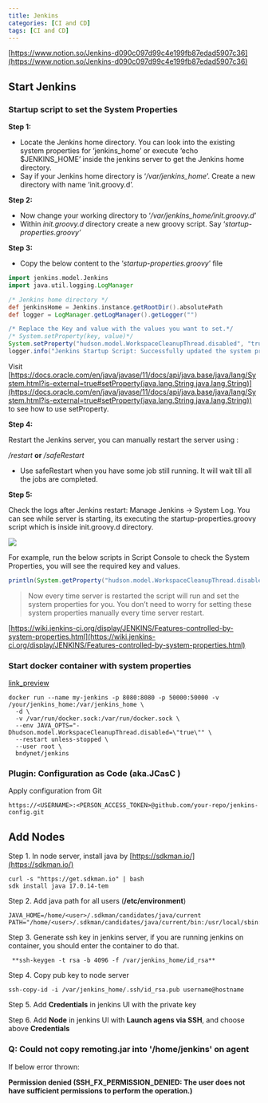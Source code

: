 ```yaml
---
title: Jenkins
categories: [CI and CD]
tags: [CI and CD]
---
```


[https://www.notion.so/Jenkins-d090c097d99c4e199fb87edad5907c36](https://www.notion.so/Jenkins-d090c097d99c4e199fb87edad5907c36)


## Start Jenkins


### S**tartup script to set the System Properties**


**Step 1:**

- Locate the Jenkins home directory. You can look into the existing system properties for ‘jenkins_home’ or execute ‘echo $JENKINS_HOME’ inside the jenkins server to get the Jenkins home directory.
- Say if your Jenkins home directory is ‘_/var/jenkins_home_’. Create a new directory with name ‘init.groovy.d’.

**Step 2:**

- Now change your working directory to ‘_/var/jenkins_home/init.groovy.d_’
- Within _init.groovy.d_ directory create a new groovy script. Say ‘_startup-properties.groovy’_

**Step 3:**

- Copy the below content to the ‘_startup-properties.groovy_’ file

```groovy
import jenkins.model.Jenkins
import java.util.logging.LogManager

/* Jenkins home directory */
def jenkinsHome = Jenkins.instance.getRootDir().absolutePath
def logger = LogManager.getLogManager().getLogger("")

/* Replace the Key and value with the values you want to set.*/
/* System.setProperty(key, value)*/
System.setProperty("hudson.model.WorkspaceCleanupThread.disabled", "true")
logger.info("Jenkins Startup Script: Successfully updated the system properties. Script location: ${jenkinsHome}/init.groovy.d")
```


Visit [https://docs.oracle.com/en/java/javase/11/docs/api/java.base/java/lang/System.html?is-external=true#setProperty(java.lang.String,java.lang.String)](https://docs.oracle.com/en/java/javase/11/docs/api/java.base/java/lang/System.html?is-external=true#setProperty(java.lang.String,java.lang.String)) to see how to use setProperty.


**Step 4:**


Restart the Jenkins server, you can manually restart the server using :


_<Jenkins-server-URL>/restart_ **or** _<Jenkins-server-URL>/safeRestart_

- Use safeRestart when you have some job still running. It will wait till all the jobs are completed.

**Step 5:**


Check the logs after Jenkins restart: Manage Jenkins → System Log. You can see while server is starting, its executing the startup-properties.groovy script which is inside init.groovy.d directory.


![](https://miro.medium.com/max/1400/1*kjzZCxTixWCYsQbIcfRkzA.png)


For example, run the below scripts in Script Console to check the System Properties, you will see the required key and values.


```groovy
println(System.getProperty("hudson.model.WorkspaceCleanupThread.disabled"))
```


> Now every time server is restarted the script will run and set the system properties for you. You don’t need to worry for setting these system properties manually every time server restart.


[https://wiki.jenkins-ci.org/display/JENKINS/Features-controlled-by-system-properties.html](https://wiki.jenkins-ci.org/display/JENKINS/Features-controlled-by-system-properties.html)


### Start  docker container with system properties


[link_preview](https://github.com/bndynet/docker.jenkins)


```shell
docker run --name my-jenkins -p 8080:8080 -p 50000:50000 -v /your/jenkins_home:/var/jenkins_home \
  -d \
  -v /var/run/docker.sock:/var/run/docker.sock \
  --env JAVA_OPTS="-Dhudson.model.WorkspaceCleanupThread.disabled=\"true\"" \
  --restart unless-stopped \
  --user root \
  bndynet/jenkins
```


### Plugin: **Configuration as Code (aka.JCasC )**


Apply configuration from Git


```shell
https://<USERNAME>:<PERSON_ACCESS_TOKEN>@github.com/your-repo/jenkins-config.git
```


## Add Nodes


Step 1. In node server, install java by [https://sdkman.io/](https://sdkman.io/)


```shell
curl -s "https://get.sdkman.io" | bash
sdk install java 17.0.14-tem
```


Step 2. Add java path for all users (**/etc/environment**)


```shell
JAVA_HOME=/home/<user>/.sdkman/candidates/java/current
PATH="/home/<user>/.sdkman/candidates/java/current/bin:/usr/local/sbin:/usr/local/bin:/usr/sbin:/usr/bin:/sbin:/bin:/usr/games:/usr/local/games:/snap/bin"
```


Step 3. Generate ssh key in jenkins server, if you are running jenkins on container, you should enter the container to do that.


```shell
 **ssh-keygen -t rsa -b 4096 -f /var/jenkins_home/id_rsa**
```


Step 4. Copy pub key to node server


```shell
ssh-copy-id -i /var/jenkins_home/.ssh/id_rsa.pub username@hostname
```


Step 5. Add **Credentials** in jenkins UI with the private key


Step 6. Add **Node** in jenkins UI with **Launch agens via SSH**, and choose above **Credentials**


### Q: **Could not copy remoting.jar into '/home/jenkins' on agent**


If below error thrown:


**Permission denied (SSH_FX_PERMISSION_DENIED: The user does not have sufficient permissions to perform the operation.)**

